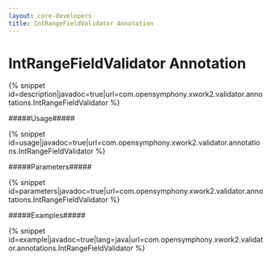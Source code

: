 ```yaml
---
layout: core-developers
title: IntRangeFieldValidator Annotation
---
```


# IntRangeFieldValidator Annotation


{% snippet id=description|javadoc=true|url=com.opensymphony.xwork2.validator.annotations.IntRangeFieldValidator %}

#####Usage#####



{% snippet id=usage|javadoc=true|url=com.opensymphony.xwork2.validator.annotations.IntRangeFieldValidator %}

#####Parameters#####



{% snippet id=parameters|javadoc=true|url=com.opensymphony.xwork2.validator.annotations.IntRangeFieldValidator %}

#####Examples#####



{% snippet id=example|javadoc=true|lang=java|url=com.opensymphony.xwork2.validator.annotations.IntRangeFieldValidator %}
